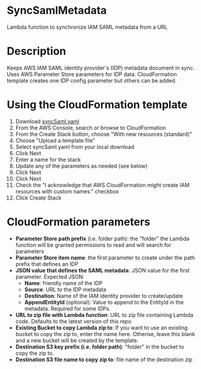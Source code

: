 # SyncSamlMetadata
Lambda function to synchronize IAM SAML metadata from a URL

# Description
Keeps AWS IAM SAML identity provider's (IDP) metadata document in sync.
Uses AWS Parameter Store parameters for IDP data. CloudFormation
template creates one IDP config parameter but others can be added.

# Using the CloudFormation template
1. Download [syncSaml.yaml](./syncSaml.yaml)
2. From the AWS Console, search or browse to CloudFormation
3. From the Create Stack button, choose "With new resources (standard)"
4. Choose "Upload a template file"
5. Select syncSaml.yaml from your local download
6. Click Next
7. Enter a name for the stack
8. Update any of the parameters as needed (see below)
9. Click Next
10. Click Next
11. Check the "I acknowledge that AWS CloudFormation might create IAM resources with custom names." checkbox
12. Click Create Stack

# CloudFormation parameters
* **Parameter Store path prefix** (i.e. folder path): the "folder" the Lambda function will be granted permissions
to read and will search for parameters
* **Parameter Store item name**: the first parameter to create under the path prefix that defines an IDP
* **JSON value that defines the SAML metadata**: JSON value for the first parameter. Expected JSON:
    * **Name**: friendly name of the IDP
    * **Source**: URL to the IDP metadata
    * **Destination**: Name of the IAM identity provider to create/update
    * **AppendEntityId** (optional): Value to append to the EntityId in the metadata. Required for some IDPs.
* **URL to zip file with Lambda function**: URL to zip file containing Lambda code. Defaults to the latest
version of this repo
* **Existing Bucket to copy Lambda zip to**: If you want to use an existing bucket to copy the zip to, enter 
the name here. Otherise, leave this blank and a new bucket will be created by the template.
* **Destination S3 key prefix (i.e. folder path)**: "folder" in the bucket to copy the zip to.
* **Destination S3 file name to copy zip to**: file name of the destination zip

